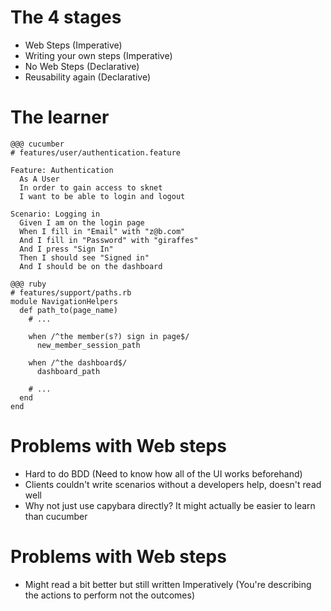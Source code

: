 <!SLIDE usage-title>
# The 4 stages

* Web Steps (Imperative)
* Writing your own steps (Imperative)
* No Web Steps (Declarative)
* Reusability again (Declarative)

<!SLIDE usage-learner-title>
# The learner

<!SLIDE usage-learner-example>
    @@@ cucumber
    # features/user/authentication.feature

    Feature: Authentication
      As A User
      In order to gain access to sknet
      I want to be able to login and logout

    Scenario: Logging in
      Given I am on the login page
      When I fill in "Email" with "z@b.com"
      And I fill in "Password" with "giraffes"
      And I press "Sign In"
      Then I should see "Signed in"
      And I should be on the dashboard

<!SLIDE usage-learner-example-2>
    @@@ ruby
    # features/support/paths.rb
    module NavigationHelpers
      def path_to(page_name)
        # ...

        when /^the member(s?) sign in page$/
          new_member_session_path

        when /^the dashboard$/
          dashboard_path

        # ...
      end
    end

<!SLIDE usage-learner-example-3>
# Problems with Web steps

* Hard to do BDD (Need to know how all of the UI works beforehand)
* Clients couldn't write scenarios without a developers help, doesn't
  read well
* Why not just use capybara directly? It might actually be easier to
  learn than cucumber


<!SLIDE usage-own-title>
<!SLIDE usage-example>
<!SLIDE usage-example-2>
<!SLIDE usage-example-3>

# Problems with Web steps

* Might read a bit better but still written Imperatively (You're
  describing the actions to perform not the outcomes)
